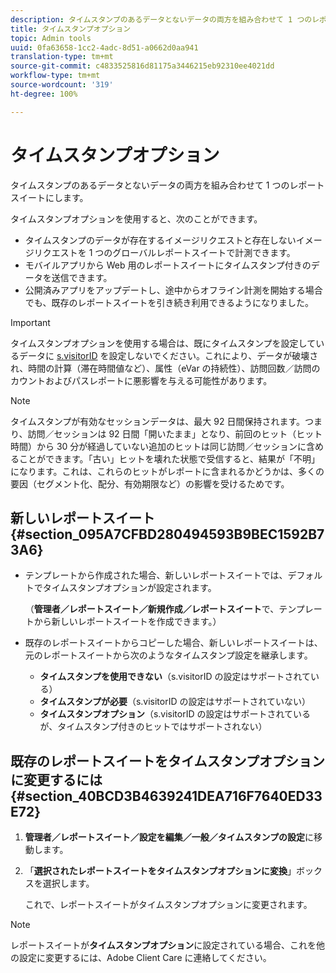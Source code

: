 ```yaml
---
description: タイムスタンプのあるデータとないデータの両方を組み合わせて 1 つのレポートスイートにします。
title: タイムスタンプオプション
topic: Admin tools
uuid: 0fa63658-1cc2-4adc-8d51-a0662d0aa941
translation-type: tm+mt
source-git-commit: c4833525816d81175a3446215eb92310ee4021dd
workflow-type: tm+mt
source-wordcount: '319'
ht-degree: 100%

---
```



# タイムスタンプオプション

タイムスタンプのあるデータとないデータの両方を組み合わせて 1 つのレポートスイートにします。

タイムスタンプオプションを使用すると、次のことができます。

* タイムスタンプのデータが存在するイメージリクエストと存在しないイメージリクエストを 1 つのグローバルレポートスイートで計測できます。
* モバイルアプリから Web 用のレポートスイートにタイムスタンプ付きのデータを送信できます。
* 公開済みアプリをアップデートし、途中からオフライン計測を開始する場合でも、既存のレポートスイートを引き続き利用できるようになりました。

>[!IMPORTANT]
>
>タイムスタンプオプションを使用する場合は、既にタイムスタンプを設定しているデータに [s.visitorID](/help/implement/vars/config-vars/visitorid.md) を設定しないでください。これにより、データが破壊され、時間の計算（滞在時間値など）、属性（eVar の持続性）、訪問回数／訪問のカウントおよびパスレポートに悪影響を与える可能性があります。

>[!NOTE]
>
>タイムスタンプが有効なセッションデータは、最大 92 日間保持されます。つまり、訪問／セッションは 92 日間「開いたまま」となり、前回のヒット（ヒット時間）から 30 分が経過していない追加のヒットは同じ訪問／セッションに含めることができます。「古い」ヒットを壊れた状態で受信すると、結果が「不明」になります。これは、これらのヒットがレポートに含まれるかどうかは、多くの要因（セグメント化、配分、有効期限など）の影響を受けるためです。

## 新しいレポートスイート {#section_095A7CFBD280494593B9BEC1592B73A6}

* テンプレートから作成された場合、新しいレポートスイートでは、デフォルトでタイムスタンプオプションが設定されます。

   （**管理者／レポートスイート／新規作成／レポートスイート**&#x200B;で、テンプレートから新しいレポートスイートを作成できます。）
* 既存のレポートスイートからコピーした場合、新しいレポートスイートは、元のレポートスイートから次のようなタイムスタンプ設定を継承します。

   * **タイムスタンプを使用できない**（s.visitorID の設定はサポートされている）
   * **タイムスタンプが必要**（s.visitorID の設定はサポートされていない）
   * **タイムスタンプオプション**（s.visitorID の設定はサポートされているが、タイムスタンプ付きのヒットではサポートされない）

## 既存のレポートスイートをタイムスタンプオプションに変更するには  {#section_40BCD3B4639241DEA716F7640ED33E72}

1. **管理者／レポートスイート／設定を編集／一般／タイムスタンプの設定**&#x200B;に移動します。
1. 「**選択されたレポートスイートをタイムスタンプオプションに変換**」ボックスを選択します。

   これで、レポートスイートがタイムスタンプオプションに変更されます。

>[!NOTE]
>
>レポートスイートが&#x200B;**タイムスタンプオプション**&#x200B;に設定されている場合、これを他の設定に変更するには、Adobe Client Care に連絡してください。

